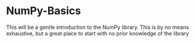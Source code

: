 # NumPy-Basics
This will be a gentle introduction to the NumPy library. This is by no means exhaustive, but a great place to start with no prior knowledge of the library
